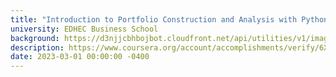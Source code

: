 ```yaml
---
title: "Introduction to Portfolio Construction and Analysis with Python"
university: EDHEC Business School
background: https://d3njjcbhbojbot.cloudfront.net/api/utilities/v1/imageproxy/http://coursera-university-assets.s3.amazonaws.com/71/b58f60350a11e98c061b3b5183ac62/edhec-logo-180x180.png?auto=format%2Ccompress&dpr=1&w=80&h=80
description: https://www.coursera.org/account/accomplishments/verify/6XL8H5H227NW
date: 2023-03-01 00:00:00 -0400
---
```

